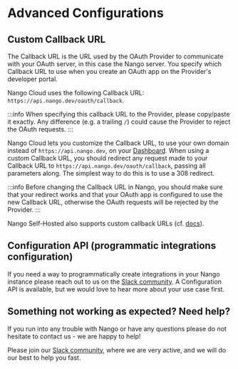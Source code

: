 # Advanced Configurations

## Custom Callback URL

The Callback URL is the URL used by the OAuth Provider to communicate with your OAuth server, in this case the Nango server. You specify which Callback URL to use when you create an OAuth app on the Provider's developer portal.

Nango Cloud uses the following Callback URL: `https://api.nango.dev/oauth/callback`.

:::info
When specifying this callback URL to the Provider, please copy/paste it exactly. Any difference (e.g. a trailing `/`) could cause the Provider to reject the OAuth requests.
:::

Nango Cloud lets you customize the Callback URL, to use your own domain instead of `https://api.nango.dev`, on your [Dashboard](https://app.nango.dev/). When using a custom Callback URL, you should redirect any request made to your Callback URL to `https://api.nango.dev/oauth/callback`, passing all parameters along. The simplest way to do this is to use a 308 redirect.

:::info
Before changing the Callback URL in Nango, you should make sure that your redirect works and that your OAuth app is configured to use the new Callback URL, otherwise the OAuth requests will be rejected by the Provider.
:::

Nango Self-Hosted also supports custom callback URLs (cf. [docs](../nango-deploy/oss-instructions.md#custom-urls)).

## Configuration API (programmatic integrations configuration)

If you need a way to programmatically create integrations in your Nango instance please reach out to us on the [Slack community](https://www.nango.dev/slack). A Configuration API is available, but we would love to hear more about your use case first.

## Something not working as expected? Need help?

If you run into any trouble with Nango or have any questions please do not hesitate to contact us - we are happy to help!

Please join our [Slack community](https://nango.dev/slack), where we are very active, and we will do our best to help you fast.
